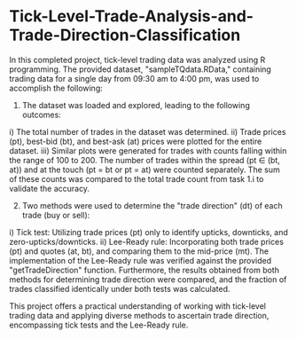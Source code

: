 # Tick-Level-Trade-Analysis-and-Trade-Direction-Classification
In this completed project, tick-level trading data was analyzed using R programming. The provided dataset, "sampleTQdata.RData," containing trading data for a single day from 09:30 am to 4:00 pm, was used to accomplish the following:

1. The dataset was loaded and explored, leading to the following outcomes:

i) The total number of trades in the dataset was determined.
ii) Trade prices (pt), best-bid (bt), and best-ask (at) prices were plotted for the entire dataset.
iii) Similar plots were generated for trades with counts falling within the range of 100 to 200.
The number of trades within the spread (pt ∈ (bt, at)) and at the touch (pt = bt or pt = at) were counted separately. The sum of these counts was compared to the total trade count from task 1.i to validate the accuracy.

2. Two methods were used to determine the "trade direction" (dt) of each trade (buy or sell):

i) Tick test: Utilizing trade prices (pt) only to identify upticks, downticks, and zero-upticks/downticks.
ii) Lee-Ready rule: Incorporating both trade prices (pt) and quotes (at, bt), and comparing them to the mid-price (mt).
The implementation of the Lee-Ready rule was verified against the provided "getTradeDirection" function. Furthermore, the results obtained from both methods for determining trade direction were compared, and the fraction of trades classified identically under both tests was calculated.

This project offers a practical understanding of working with tick-level trading data and applying diverse methods to ascertain trade direction, encompassing tick tests and the Lee-Ready rule.
